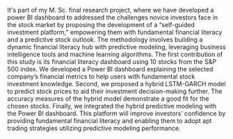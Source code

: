 It's part of my M. Sc. final research project, where we have developed a power BI dashboard to addressed the challenges novice investors face in the stock market by proposing the development of a “self-guided investment platform,” empowering them with fundamental financial literacy and a predictive stock outlook. The methodology involves building a dynamic financial literacy hub with predictive modeling, leveraging business intelligence tools and machine learning algorithms. The first contribution of this study is its financial literacy dashboard using 10 stocks from the S&P 500 index. We developed a Power BI dashboard explaining the selected company’s financial metrics to help users with fundamental stock investment knowledge. Second, we proposed a hybrid LSTM-GARCH model to predict stock prices to aid their investment decision-making further. The accuracy measures of the hybrid model demonstrate a good fit for the chosen stocks. Finally, we integrated the hybrid predictive modeling with the Power BI dashboard. This platform will improve investors’ confidence by providing fundamental financial literacy and enabling them to adopt apt trading strategies utilizing predictive modeling performance. 

